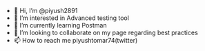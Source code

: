 - 👋 Hi, I’m @piyush2891
- 👀 I’m interested in Advanced testing tool
- 🌱 I’m currently learning Postman
- 💞️ I’m looking to collaborate on my page regarding best practices 
- 📫 How to reach me piyushtomar74(twitter)

<!---
piyush2891/piyush2891 is a ✨ special ✨ repository because its `README.md` (this file) appears on your GitHub profile.
You can click the Preview link to take a look at your changes.
--->
